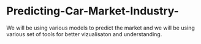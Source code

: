 # Predicting-Car-Market-Industry-
We will be using various models to predict the market and we will be using various set of tools for better vizualisaton and understanding.
